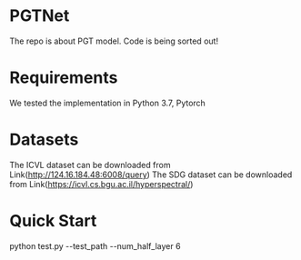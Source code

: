 # PGTNet
The repo is about PGT model.
Code is being sorted out!

# Requirements
We tested the implementation in Python 3.7, Pytorch

# Datasets
The ICVL dataset can be downloaded from Link(http://124.16.184.48:6008/query)
The SDG dataset can be downloaded from Link(https://icvl.cs.bgu.ac.il/hyperspectral/)

# Quick Start
python test.py --test_path --num_half_layer 6
